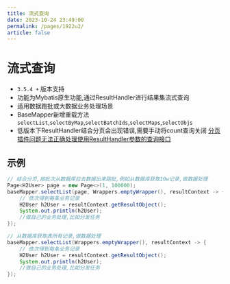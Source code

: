 ```yaml
---
title: 流式查询
date: 2023-10-24 23:49:00
permalink: /pages/1922u2/
article: false
---
```

# 流式查询
- `3.5.4 +` 版本支持
- 功能为Mybatis原生功能,通过ResultHandler进行结果集流式查询
- 适用数据跑批或大数据业务处理场景
- BaseMapper新增重载方法 `selectList`,`selectByMap`,`selectBatchIds`,`selectMaps`,`selectObjs`
- 低版本下ResultHandler结合分页会出现错误,需要手动将count查询关闭  [分页插件问题无法正确处理使用ResultHandler参数的查询接口](https://github.com/baomidou/mybatis-plus/issues/5691#top)

## 示例

```java
// 结合分页,按批次从数据库拉去数据出来跑批,例如从数据库获取10w记录,做数据处理
Page<H2User> page = new Page<>(1, 100000);
baseMapper.selectList(page, Wrappers.emptyWrapper(), resultContext -> {
    // 依次得到每条业务记录
    H2User h2User = resultContext.getResultObject();
    System.out.println(h2User);
    //做自己的业务处理,比如分发任务
});

// 从数据库获取表所有记录,做数据处理
baseMapper.selectList(Wrappers.emptyWrapper(), resultContext -> {
    // 依次得到每条业务记录
    H2User h2User = resultContext.getResultObject();
    System.out.println(h2User);
    //做自己的业务处理,比如分发任务
});
```